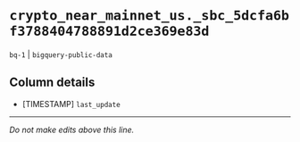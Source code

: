 # `crypto_near_mainnet_us._sbc_5dcfa6bf3788404788891d2ce369e83d`
`bq-1` | `bigquery-public-data`

## Column details
* [TIMESTAMP] `last_update`

-------------------------------------------------------------------------------
*Do not make edits above this line.*
